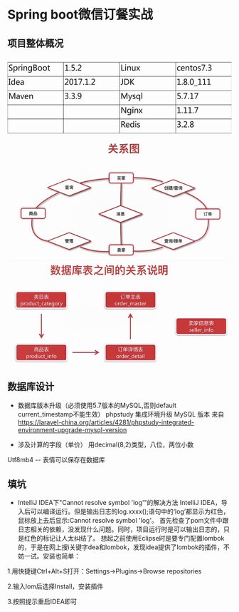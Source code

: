 # Spring boot微信订餐实战
## 项目整体概况
![](./imgs/versions.png)
![](./imgs/structrue.png)
![](./imgs/db.png)

## 数据库设计
- 数据库版本升级（必须使用5.7版本的MySQL,否则default current_timestamp不能生效）
phpstudy 集成环境升级 MySQL 版本
来自 <https://laravel-china.org/articles/4281/phpstudy-integrated-environment-upgrade-mysql-version> 

- 涉及计算的字段（单价） 用decimal(8,2)类型，八位，两位小数

Utf8mb4 --  表情可以保存在数据库

## 填坑
- IntelliJ IDEA下"Cannot resolve symbol 'log'"的解决方法
IntelliJ IDEA，导入后可以编译运行。但是输出日志的log.xxxx();语句中的‘log’都显示为红色，鼠标放上去后显示:Cannot resolve symbol 'log'。
首先检查了pom文件中跟日志相关的依赖，没发现什么问题。同时，项目运行时是可以输出日志的，只是红色的标记让人太纠结了。
想起之前使用Eclipse时是要专门配置lombok的，于是在网上搜i关键字dea和lombok，发现idea提供了lombok的插件，不妨一试。安装也简单：

1.用快捷键Ctrl+Alt+S打开：Settings→Plugins→Browse repositories

2.输入lom后选择Install，安装插件

3.按照提示重启IDEA即可